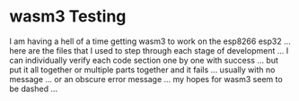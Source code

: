# wasm3 Testing #

I am having a hell of a time getting wasm3 to work on the esp8266 esp32 ... here are the files that I used to step through each stage of development ... I can individually verify each code section one by one with success ... but put it all together or multiple parts together and it fails ... usually with no message ... or an obscure error message ... my hopes for wasm3 seem to be dashed ...
